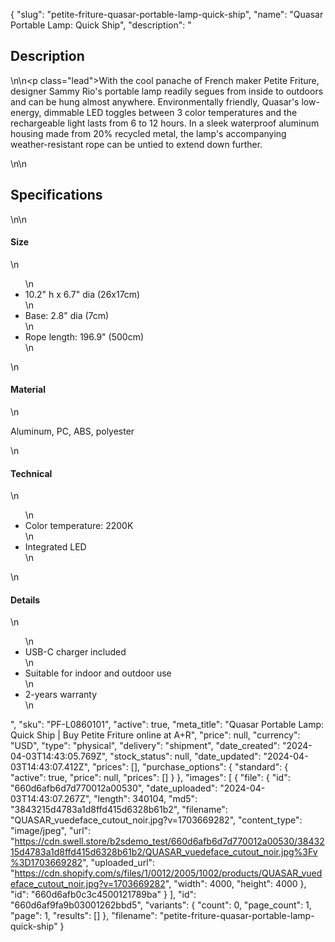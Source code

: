{
  "slug": "petite-friture-quasar-portable-lamp-quick-ship",
  "name": "Quasar Portable Lamp: Quick Ship",
  "description": "<h2>Description</h2>\n<!-- split -->\n<p class=\"lead\">With the cool panache of French maker Petite Friture, designer Sammy Rio's portable lamp readily segues from inside to outdoors and can be hung almost anywhere. Environmentally friendly, Quasar's low-energy, dimmable LED toggles between 3 color temperatures and the rechargeable light lasts from 6 to 12 hours. In a sleek waterproof aluminum housing made from 20% recycled metal, the lamp's accompanying weather-resistant rope can be untied to extend down further.</p>\n<!-- split -->\n<h2>Specifications</h2>\n<!-- split -->\n<h4>Size</h4>\n<ul>\n<li>10.2\" h x 6.7\" dia (26x17cm)</li>\n<li>Base: 2.8\" dia (7cm)</li>\n<li>Rope length: 196.9\" (500cm)</li>\n</ul>\n<h4>Material</h4>\n<p>Aluminum, PC, ABS, polyester</p>\n<h4>Technical</h4>\n<ul>\n<li>Color temperature: 2200K</li>\n<li>Integrated LED</li>\n</ul>\n<h4>Details</h4>\n<ul>\n<li>USB-C charger included</li>\n<li>Suitable for indoor and outdoor use</li>\n<li>2-years warranty</li>\n</ul>",
  "sku": "PF-L0860101",
  "active": true,
  "meta_title": "Quasar Portable Lamp: Quick Ship | Buy Petite Friture online at A+R",
  "price": null,
  "currency": "USD",
  "type": "physical",
  "delivery": "shipment",
  "date_created": "2024-04-03T14:43:05.769Z",
  "stock_status": null,
  "date_updated": "2024-04-03T14:43:07.412Z",
  "prices": [],
  "purchase_options": {
    "standard": {
      "active": true,
      "price": null,
      "prices": []
    }
  },
  "images": [
    {
      "file": {
        "id": "660d6afb6d7d770012a00530",
        "date_uploaded": "2024-04-03T14:43:07.267Z",
        "length": 340104,
        "md5": "3843215d4783a1d8ffd415d6328b61b2",
        "filename": "QUASAR_vuedeface_cutout_noir.jpg?v=1703669282",
        "content_type": "image/jpeg",
        "url": "https://cdn.swell.store/b2sdemo_test/660d6afb6d7d770012a00530/3843215d4783a1d8ffd415d6328b61b2/QUASAR_vuedeface_cutout_noir.jpg%3Fv%3D1703669282",
        "uploaded_url": "https://cdn.shopify.com/s/files/1/0012/2005/1002/products/QUASAR_vuedeface_cutout_noir.jpg?v=1703669282",
        "width": 4000,
        "height": 4000
      },
      "id": "660d6afb0c3c4500121789ba"
    }
  ],
  "id": "660d6af9fa9b03001262bbd5",
  "variants": {
    "count": 0,
    "page_count": 1,
    "page": 1,
    "results": []
  },
  "filename": "petite-friture-quasar-portable-lamp-quick-ship"
}
